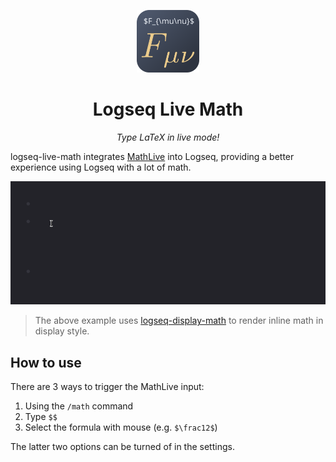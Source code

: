 <p align=center>
  <img src="icon.svg" width="100">
</p>
<h1 align=center>
  Logseq Live Math
</h1>
<p align=center>
  <em>Type LaTeX in live mode!</em>
</p>

logseq-live-math integrates [MathLive](https://cortexjs.io/mathlive/) into Logseq, providing a better experience using Logseq with a lot of math.

![live-math-demo](.github/live-math-demo.gif)

> The above example uses [logseq-display-math](https://github.com/AllanChain/logseq-display-math) to render inline math in display style.

## How to use

There are 3 ways to trigger the MathLive input:

1. Using the `/math` command
2. Type `$$`
3. Select the formula with mouse (e.g. `$\frac12$`)

The latter two options can be turned of in the settings.

